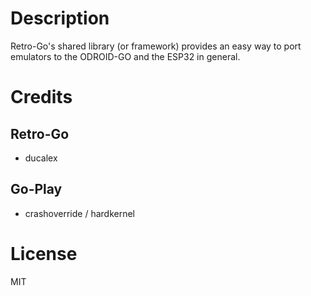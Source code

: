 # Description

Retro-Go's shared library (or framework) provides an easy way to port emulators to the ODROID-GO and the ESP32 in general.

# Credits

## Retro-Go
- ducalex

## Go-Play
- crashoverride / hardkernel

# License
MIT
